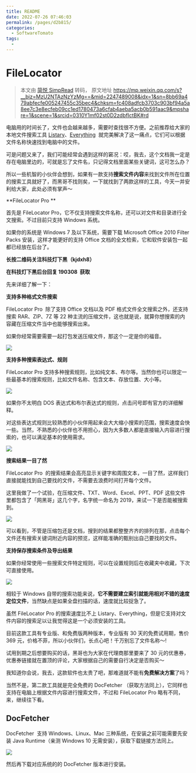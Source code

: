```yaml
---
title: README
date: 2022-07-26 07:46:03
permalink: /pages/d2b815/
categories:
  - SoftwareTomato
tags:
  - 
---
```

# FileLocator
> 本文由 [简悦 SimpRead](http://ksria.com/simpread/) 转码， 原文地址 https://mp.weixin.qq.com/s?__biz=MzU2NTAzNzYzMg==&mid=2247489008&idx=1&sn=8bb69a479abfecfe005247455c35bec4&chksm=fc408adfcb3703c903bf94a5a8ee7c3e8ecfeb09cc1ed1780473a6cfab4aeba5acb0b591aac9&mpshare=1&scene=1&srcid=0310Y1mf02st0D2zdbfIctBK#rd

电脑用的时间长了，文件也会越来越多，需要时查找很不方便。之前推荐给大家的本地文件搜索工具 [Listary](https://mp.weixin.qq.com/s?__biz=MzU2NTAzNzYzMg==&mid=2247487720&idx=1&sn=2c55e0af8121ba4389559beeabf98626&chksm=fc408fc7cb3706d1d28c45c29744daf3e38ec502c3b6e4d19b89a614b83073adda8ef7c663b5&scene=21#wechat_redirect)、[Everything](https://mp.weixin.qq.com/s?__biz=MzU2NTAzNzYzMg==&mid=2247483999&idx=1&sn=105b2d58b1e82c1134aa962551b125f1&chksm=fc409d70cb371466b780051649f57233c27191ba3c363c101ff2ae3b95d786bcb9951285e33b&scene=21#wechat_redirect)  就完美解决了这一痛点，它们可以根据文件名称快速找到电脑中的文件。

可是问题又来了，我们可能经常会遇到这样的窘况：哎，我去，这个文档我一定是存在电脑里边的，可就是忘了文件名，只记得文档里面某些关键词，这可怎么办？

所以一些机智的小伙伴会想到，如果有一款支持**搜索文件内容**来找到文件所在位置的搜索工具就好了，而黑哥不找则矣，一下就找到了两款这样的工具，今天一并安利给大家，此处必须有掌声～

**FileLocator Pro **

首先是 FileLocator Pro，它不仅支持搜索文件名称，还可以对文件和目录进行全文搜索。不过目前只支持 Windows 系统。

如果你的系统是 Windows 7 及以下系统，需要下载 Microsoft Office 2010 Filter Packs 安装，这样才能更好的支持 Office 文档的全文检索，它和软件安装包一起都已经放在后台了。

**长按二维码关注科技灯下黑（kjdxh8）**

**在科技灯下黑后台回复 190308  获取**

先来详细了解一下：

**支持多种格式文件搜索**

FileLocator Pro  除了支持 Office 文档以及 PDF 格式文件全文搜索之外，还支持搜索 RAR、ZIP、7Z 等 22 种主流的压缩文件，这也就是说，就算你想搜索的内容藏在压缩文件当中也能够搜索出来。

如果你经常需要需要一起打包发送压缩文件，那这个一定是你的福音。

![](assets/640.png)

**支持多种搜索表达式、规则**

FileLocator Pro 支持多种搜索规则，比如纯文本、布尔等。当然你也可以限定一些最基本的搜索规则，比如文件名称、包含文本、存放位置、大小等。

![](assets/640-1581429911194.gif)

如果你不太明白 DOS 表达式和布尔表达式的规则，点击问号即有官方的详细解释。

对这些表达式规则比较熟悉的小伙伴用起来会大大缩小搜索的范围，搜索速度会快一些。当然，不熟悉的小伙伴也不用担心，因为大多数人都是直接输入内容进行搜索的，也可以满足基本的使用需求。

![](assets/640-1581429916674.gif)

**搜索结果一目了然**

FileLocator Pro  的搜索结果会高亮显示关键字和周围文本，一目了然，这样我们直接就能找到自己要找的文件，不需要去浪费时间打开每个文件。

这里我做了一个试验，在压缩文件、TXT、Word、Excel、PPT、PDF 这些文件里都包含了「网黑哥」这几个字，名字统一命名为 2019，来试一下是否能被搜索到。

![](assets/640-1581429919445.gif)

可以看到，不管是压缩包还是文档，搜到的结果都整整齐齐的排列在那，点击每个文件还有搜索关键词附近内容的预览，这样能准确的甄别出自己要找的文件。

**支持保存搜索条件及导出结果**

如果你经常使用一些搜索文件特定规则，可以在设置规则后在收藏夹中收藏，下次可直接使用。

![](assets/640-1581429920635.gif)

相较于 Windows 自带的搜索功能来说，**它不需要建立索引就能用相对不错的速度定位文件**，当然缺点是如果全盘扫描的话，速度就比较捉急了。

虽然 FileLocator Pro 的搜索速度比不上 Listary、Everything，但是它支持对文件内容的搜索足以让我觉得这是一个必须安装的工具。

目前这款工具有专业版、和免费版两种版本，专业版有 30 天的免费试用期，售价 369 元，价格不菲，所以小伙伴们，长点心吧！千万别忘了文件名称～!

试用到期之后想要购买的话，黑哥也为大家在代理商那里要来了 30 元的优惠券，优惠券链接就在置顶的评论，大家根据自己的需要自行决定是否购买～

我知道你会说，我去，这款软件也太贵了吧，那难道就不能有**免费解决方案**了吗？

当然不是，第二款工具就是完全免费的 DocFetcher （获取方法同上），它同样也支持在电脑上根据文件内容进行搜索文件，不过和 FileLocator Pro 略有不同，来，继续往下看。

## **DocFetcher**

DocFetcher  支持 Windows、Linux、Mac 三种系统，在安装之前可能需要先安装 Java Runtime（亲测 Windows 10 无需安装），获取下载链接方法同上。

![](assets/640-1581429935724.jpg)

然后再下载对应系统的的 DocFetcher 版本进行安装。